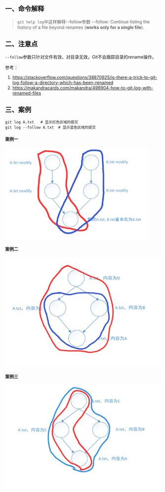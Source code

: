 ## 一、命令解释

>`git help log`中这样解释--follow参数
>--follow:
>     Continue listing the history of a file beyond renames (**works only for a single file**).

## 二、注意点

`--follow`参数只针对文件有效，对目录无效。Git不会跟踪目录的rename操作。

参考：

1. https://stackoverflow.com/questions/38870925/is-there-a-trick-to-git-log-follow-a-directory-which-has-been-renamed
2. https://makandracards.com/makandra/498904-how-to-git-log-with-renamed-files

## 三、案例

``` 
git log A.txt   # 显示红色区域的提交
git log --follow A.txt  # 显示蓝色区域的提交
```
#### 案例一
<img src="../../src/main/resources/picture/1240-20210115033256975.png" alt="git提交记录图1" style="zoom: 67%;" />


#### 案例二
<img src="../../src/main/resources/picture/1240-20210115033257002.png" alt="git提交记录图2" style="zoom:67%;" />



#### 案例三
<img src="../../src/main/resources/picture/1240-20210115033256995.png" alt="git提交记录图3" style="zoom:67%;" />